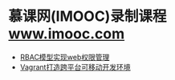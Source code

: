 慕课网(IMOOC)录制课程  www.imooc.com
==================
* [RBAC模型实现web权限管理](./rbac)
* [Vagrant打造跨平台可移动开发环境](./vagrant)

            
    

   
    
    
